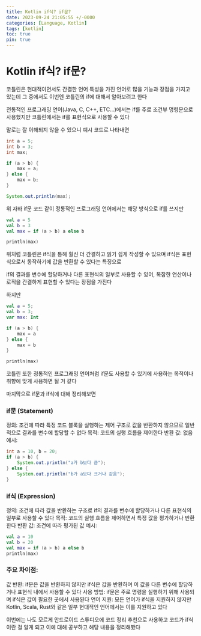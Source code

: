 ```yaml
---
title: Kotlin if식? if문?
date: 2023-09-24 21:05:55 +/-0000
categories: [Language, Kotlin]
tags: [kotlin]
toc: true
pin: true
---
```


# Kotlin if식? if문?

코틀린은 현대적이면서도 간결한 언어 특성을 가진 언어로 많을 기능과 장점을 가지고 있는데 그 중에서도 이번엔 코틀린의 if에 대해서 알아보려고 한다

전통적인 프로그래밍 언어(Java, C, C++, ETC...)에서는 if를 주로 조건부 명령문으로 사용했지만 코틀린에서는 if를 표현식으로 사용할 수 있다 

말로는 잘 이해되지 않을 수 있으니 예시 코드로 나타내면

~~~java
int a = 5;
int b = 3;
int max;

if (a > b) {
    max = a;
} else {
    max = b;
}

System.out.println(max);
~~~

위 자바 if문 코드 같이 정통적인 프로그래밍 언어에서는 해당 방식으로 if를 쓰지만


~~~kotlin
val a = 5
val b = 3
val max = if (a > b) a else b

println(max)
~~~

위처럼 코틀린은 if식을 통해 훨신 더 간결하고 읽기 쉽게 작성할 수 있으며 if식은 표현식으로서 동작하기에 값을 반환할 수 있다는 특징으로 

if의 결과를 변수에 할당하거나 다른 표현식의 일부로 사용할 수 있어, 복잡한 연산이나 로직을 간결하게 표현할 수 있다는 장점을 가진다

하지만

~~~kotlin
val a = 5;
val b = 3;
var max: Int

if (a > b) {
    max = a
} else {
    max = b
}

println(max)
~~~

코틀린 또한 정통적인 프로그래밍 언어처럼 if문도 사용할 수 있기에 사용하는 목적이나 취향에 맞게 사용하면 될 거 같다

마지막으로 if문과 if식에 대해 정리해보면

### if문 (Statement)
정의: 조건에 따라 특정 코드 블록을 실행하는 제어 구조로 값을 반환하지 않으므로 일반적으로 결과를 변수에 할당할 수 없다
목적: 코드의 실행 흐름을 제어한다
반환 값: 없음
예시:
~~~java
int a = 10, b = 20;
if (a > b) {
    System.out.println("a가 b보다 큼");
} else {
    System.out.println("b가 a보다 크거나 같음");
}
~~~

### if식 (Expression)
정의: 조건에 따라 값을 반환하는 구조로 if의 결과를 변수에 할당하거나 다른 표현식의 일부로 사용할 수 있다
목적: 코드의 실행 흐름을 제어하면서 특정 값을 평가하거나 반환한다
반환 값: 조건에 따라 평가된 값
예시:
~~~kotlin
val a = 10
val b = 20
val max = if (a > b) a else b
println(max)
~~~

### 주요 차이점:
값 반환: if문은 값을 반환하지 않지만 if식은 값을 반환하며 이 값을 다른 변수에 할당하거나 표현식 내에서 사용할 수 있다
사용 방법: if문은 주로 명령을 실행하기 위해 사용되며 if식은 값이 필요한 곳에서 사용된다
언어 지원: 모든 언어가 if식을 지원하지 않지만 Kotlin, Scala, Rust와 같은 일부 현대적인 언어에서는 이를 지원하고 있다

이번에는 나도 모르게 안드로이드 스튜디오에 코드 정리 추천으로 사용하고 코드가 if식이란 걸 알게 되고 이에 대해 공부하고 해당 내용을 정리해봤다